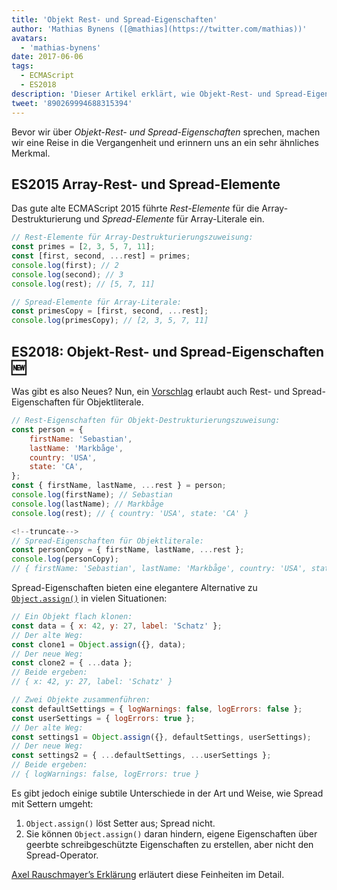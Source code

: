 ```yaml
---
title: 'Objekt Rest- und Spread-Eigenschaften'
author: 'Mathias Bynens ([@mathias](https://twitter.com/mathias))'
avatars:
  - 'mathias-bynens'
date: 2017-06-06
tags:
  - ECMAScript
  - ES2018
description: 'Dieser Artikel erklärt, wie Objekt-Rest- und Spread-Eigenschaften in JavaScript funktionieren, und geht noch einmal auf Array-Rest- und Spread-Elemente ein.'
tweet: '890269994688315394'
---
```

Bevor wir über _Objekt-Rest- und Spread-Eigenschaften_ sprechen, machen wir eine Reise in die Vergangenheit und erinnern uns an ein sehr ähnliches Merkmal.

## ES2015 Array-Rest- und Spread-Elemente

Das gute alte ECMAScript 2015 führte _Rest-Elemente_ für die Array-Destrukturierung und _Spread-Elemente_ für Array-Literale ein.

```js
// Rest-Elemente für Array-Destrukturierungszuweisung:
const primes = [2, 3, 5, 7, 11];
const [first, second, ...rest] = primes;
console.log(first); // 2
console.log(second); // 3
console.log(rest); // [5, 7, 11]

// Spread-Elemente für Array-Literale:
const primesCopy = [first, second, ...rest];
console.log(primesCopy); // [2, 3, 5, 7, 11]
```

<feature-support chrome="47"
                 firefox="16"
                 safari="8"
                 nodejs="6"
                 babel="yes"></feature-support>

## ES2018: Objekt-Rest- und Spread-Eigenschaften 🆕

Was gibt es also Neues? Nun, ein [Vorschlag](https://github.com/tc39/proposal-object-rest-spread) erlaubt auch Rest- und Spread-Eigenschaften für Objektliterale.

```js
// Rest-Eigenschaften für Objekt-Destrukturierungszuweisung:
const person = {
    firstName: 'Sebastian',
    lastName: 'Markbåge',
    country: 'USA',
    state: 'CA',
};
const { firstName, lastName, ...rest } = person;
console.log(firstName); // Sebastian
console.log(lastName); // Markbåge
console.log(rest); // { country: 'USA', state: 'CA' }

<!--truncate-->
// Spread-Eigenschaften für Objektliterale:
const personCopy = { firstName, lastName, ...rest };
console.log(personCopy);
// { firstName: 'Sebastian', lastName: 'Markbåge', country: 'USA', state: 'CA' }
```

Spread-Eigenschaften bieten eine elegantere Alternative zu [`Object.assign()`](https://developer.mozilla.org/en-US/docs/Web/JavaScript/Reference/Global_Objects/Object/assign) in vielen Situationen:

```js
// Ein Objekt flach klonen:
const data = { x: 42, y: 27, label: 'Schatz' };
// Der alte Weg:
const clone1 = Object.assign({}, data);
// Der neue Weg:
const clone2 = { ...data };
// Beide ergeben:
// { x: 42, y: 27, label: 'Schatz' }

// Zwei Objekte zusammenführen:
const defaultSettings = { logWarnings: false, logErrors: false };
const userSettings = { logErrors: true };
// Der alte Weg:
const settings1 = Object.assign({}, defaultSettings, userSettings);
// Der neue Weg:
const settings2 = { ...defaultSettings, ...userSettings };
// Beide ergeben:
// { logWarnings: false, logErrors: true }
```

Es gibt jedoch einige subtile Unterschiede in der Art und Weise, wie Spread mit Settern umgeht:

1. `Object.assign()` löst Setter aus; Spread nicht.
1. Sie können `Object.assign()` daran hindern, eigene Eigenschaften über geerbte schreibgeschützte Eigenschaften zu erstellen, aber nicht den Spread-Operator.

[Axel Rauschmayer’s Erklärung](http://2ality.com/2016/10/rest-spread-properties.html#spread-defines-properties-objectassign-sets-them) erläutert diese Feinheiten im Detail.

<feature-support chrome="60"
                 firefox="55"
                 safari="11.1"
                 nodejs="8.6"
                 babel="yes"></feature-support>

